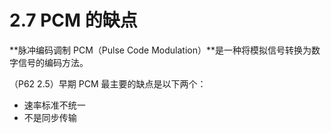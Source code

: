 # 2.7 PCM 的缺点

**脉冲编码调制 PCM（Pulse Code Modulation）**是一种将模拟信号转换为数字信号的编码方法。

（P62 2.5）早期 PCM 最主要的缺点是以下两个：

+ 速率标准不统一
+ 不是同步传输